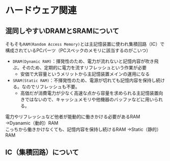 # ハードウェア関連
## 混同しやすいDRAMとSRAMについて
そもそも`RAM(Random Access Memory)`とは主記憶装置に使われ集積回路（IC）で構成されているPCパーツ（PCスペックのメモリに該当するのがこいつ）<br>
- `DRAM(Dynamic RAM)`：揮発性のため、電力が流れないと記憶内容が吹き飛ぶ。そのため、定期的に電力を流すリフレッシュという作業が必要
    - 安価で大容量というメリットから主記憶装置メインの運用になる
- `SRAM(Static RAM)`：不揮発性のため、電源が切れても記憶内容を保持し続ける。なのでリフレッシュも不要。
    - 高価だが消費電力が少なく高速な点から容量を求められる主記憶装置向きではないので、キャッシュメモリや他機器のバッファなどに用いられる。<br>
    
電力やリフレッシュなど他者が能動的に働きかける必要があるRAM →Dyanamic（動的）RAM<br>
こっちから働きかけなくても、記憶内容を保持し続けるRAM →Static（静的）RAM

## IC（集積回路）について